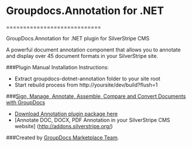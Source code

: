 # Groupdocs.Annotation for .NET
============================

GroupDocs.Annotation for .NET plugin for SilverStripe CMS

A powerful document annotation component that allows you to annotate and display over 45 document formats in your SilverStripe site.

###Plugin Manual Installation Instructions:

- Extract groupdocs-dotnet-annotation folder to your site root
- Start rebuild process from http://yoursite/dev/build?flush=1

###[Sign, Manage, Annotate, Assemble, Compare and Convert Documents with GroupDocs](http://groupdocs.com)

* [Download Annotation plugin package here](https://github.com/groupdocs/silverstripe-groupdocs-annotation-dotnet)
* [Annotate DOC, DOCX, PDF Annotation in your SilverStripe CMS website] (http://addons.silverstripe.org/)


###Created by [GroupDocs Marketplace Team](http://groupdocs.com/marketplace).

